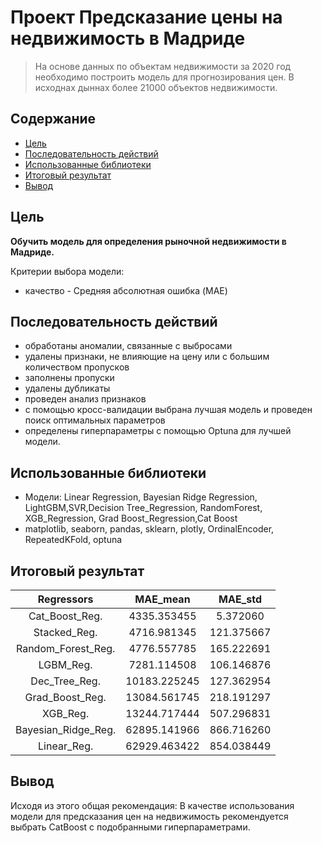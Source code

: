 # Проект Предсказание цены на недвижимость в Мадриде
> На основе данных по объектам недвижимости за 2020 год необходимо построить модель для прогнозирования цен. В исходнах дыннах более 21000 объектов недвижимости.

## Содержание
* [Цель](#Цель)
* [Последовательность действий](#Последовательность-действий)
* [Использованные библиотеки](#Использованные-библиотеки)
* [Итоговый результат](#Итоговый-результат)
* [Вывод](#Вывод)

## Цель
**Обучить модель для определения рыночной недвижимости в Мадриде.**

Критерии выбора модели: 
* качество - Средняя абсолютная ошибка (MAE)

## Последовательность действий
- обработаны аномалии, связанные с выбросами
- удалены признаки, не влияющие на цену или с большим количеством пропусков
- заполнены пропуски
- удалены дубликаты
- проведен анализ признаков
- с помощью кросс-валидации выбрана лучшая модель и проведен поиск оптимальных параметров
- определены гиперпараметры с помощью Optuna для лучшей модели.

## Использованные библиотеки
- Модели: Linear Regression, Bayesian Ridge Regression, LightGBM,SVR,Decision Tree_Regression, RandomForest, XGB_Regression, Grad Boost_Regression,Cat Boost
- matplotlib, seaborn, pandas, sklearn, plotly, OrdinalEncoder, RepeatedKFold, optuna

## Итоговый результат
|    **Regressors**   |  **MAE_mean** | **MAE_std** |
|:-------------------:|:-------------:|:-----------:|
|      Cat_Boost_Reg. |   4335.353455 |    5.372060 |
|        Stacked_Reg. |   4716.981345 |  121.375667 |
|  Random_Forest_Reg. |   4776.557785 |  165.222691 |
|           LGBM_Reg. |   7281.114508 |  106.146876 |
|       Dec_Tree_Reg. |  10183.225245 |  127.362954 |
|     Grad_Boost_Reg. |  13084.561745 |  218.191297 |
|            XGB_Reg. |  13244.717444 |  507.296831 |
| Bayesian_Ridge_Reg. |  62895.141966 |  866.716260 |
|         Linear_Reg. |  62929.463422 |  854.038449 |

## Вывод
Исходя из этого общая рекомендация:
В качестве использования модели для предсказания цен на недвижимость рекомендуется выбрать CatBoost с подобранными гиперпараметрами.
